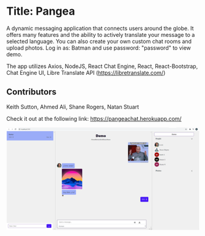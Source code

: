 # Title: Pangea

A dynamic messaging application that connects users around the globe. It offers many features and the ability to actively translate your message to a selected language. You can also create your own custom chat rooms and upload photos. Log in as: Batman and use password: "password" to view demo.

The app utilizes Axios, NodeJS, React Chat Engine, React, React-Bootstrap, Chat Engine UI, Libre Translate API (https://libretranslate.com/)

## Contributors
Keith Sutton, Ahmed Ali, Shane Rogers, Natan Stuart

Check it out at the following link: https://pangeachat.herokuapp.com/

![](pangea.png)
